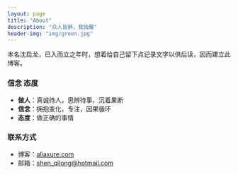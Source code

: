 ```yaml
---
layout: page
title: "About"
description: "众人皆醉，我独醒"
header-img: "img/green.jpg"
---
```


本名沈启龙，已入而立之年时，想着给自己留下点记录文字以供后读，因而建立此博客。

### 信念 态度
- **做人**：真诚待人，思辨待事，沉着果断
- **信念**：拥抱变化，专注，因果循环
- **态度**：做正确的事情


### 联系方式
- 博客：[aliaxure.com](http://aliaxure.com)
- 邮箱：<shen_qilong@hotmail.com>






